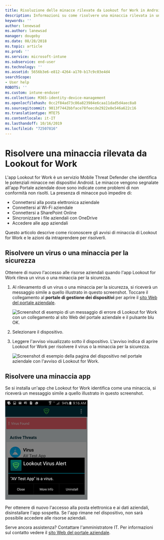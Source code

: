 ```yaml
---
title: Risoluzione delle minacce rilevate da Lookout for Work in Android | Microsoft Docs
description: Informazioni su come risolvere una minaccia rilevata in un dispositivo Android dall'app Lookout for Work.
keywords: ''
author: lenewsad
ms.author: lanewsad
manager: dougeby
ms.date: 08/28/2018
ms.topic: article
ms.prod: ''
ms.service: microsoft-intune
ms.subservice: end-user
ms.technology: ''
ms.assetid: 5656b3e6-e812-4264-a170-b17c9c03e4d4
searchScope:
- User help
ROBOTS: ''
ms.custom: intune-enduser
ms.collection: M365-identity-device-management
ms.openlocfilehash: 0cc2f84ad73c86a823984e6caa11dad5d4aec8a8
ms.sourcegitcommit: 9013f7442bbface78feecde2922e8e546a622c16
ms.translationtype: MTE75
ms.contentlocale: it-IT
ms.lasthandoff: 10/16/2019
ms.locfileid: "72507816"
---
```

# <a name="resolve-a-threat-found-by-lookout-for-work"></a>Risolvere una minaccia rilevata da Lookout for Work  

L'app Lookout for Work è un servizio Mobile Threat Defender che identifica le potenziali minacce nei dispositivi Android. Le minacce vengono segnalate all'app Portale aziendale dove sono indicate come problemi di non conformità non risolti. La presenza di minacce può impedire di:

* Connettersi alla posta elettronica aziendale
* Connettersi al Wi-Fi aziendale
* Connettersi a SharePoint Online
* Sincronizzare i file aziendali con OneDrive
* Accedere alle app aziendali

Questo articolo descrive come riconoscere gli avvisi di minaccia di Lookout for Work e le azioni da intraprendere per risolverli. 

## <a name="troubleshoot-virus-or-security-threat"></a>Risolvere un virus o una minaccia per la sicurezza  
Ottenere di nuovo l'accesso alle risorse aziendali quando l'app Lookout for Work rileva un virus o una minaccia per la sicurezza.  

1. Al rilevamento di un virus o una minaccia per la sicurezza, si riceverà un messaggio simile a quello illustrato in questo screenshot. Toccare il collegamento al **portale di gestione dei dispositivi** per aprire il [sito Web del portale aziendale](https://portal.manage.microsoft.com/devices).  

    ![Screenshot di esempio di un messaggio di errore di Lookout for Work con un collegamento al sito Web del portale aziendale e il pulsante blu OK.](./media/mtd-go-to-device-management-portal-android.png)

2. Selezionare il dispositivo.  
3. Leggere l'avviso visualizzato sotto il dispositivo. L'avviso indica di aprire Lookout for Work per risolvere il virus o la minaccia per la sicurezza. 

    ![Screenshot di esempio della pagina del dispositivo nel portale aziendale con l'avviso di Lookout for Work.](./media/CP-lookout-virus-banner-1808.png)  

## <a name="troubleshoot-an-app-threat"></a>Risolvere una minaccia app  

Se si installa un'app che Lookout for Work identifica come una minaccia, si riceverà un messaggio simile a quello illustrato in questo screenshot.  

![Screenshot di esempio che illustra un messaggio di avviso virus di Lookout sopra l'interfaccia dell'app Lookout for Work. Sono disponibili tre pulsanti: "Close" (Chiudi), "More Info" (Altre informazioni) e "Uninstall" (Disinstalla).](./media/lookout-virus-alert-android.png)  

Per ottenere di nuovo l'accesso alla posta elettronica e ai dati aziendali, disinstallare l'app sospetta. Se l'app rimane nel dispositivo, non sarà possibile accedere alle risorse aziendali.    

Serve ancora assistenza? Contattare l'amministratore IT. Per informazioni sul contatto vedere il [sito Web del portale aziendale](https://go.microsoft.com/fwlink/?linkid=2010980).  
